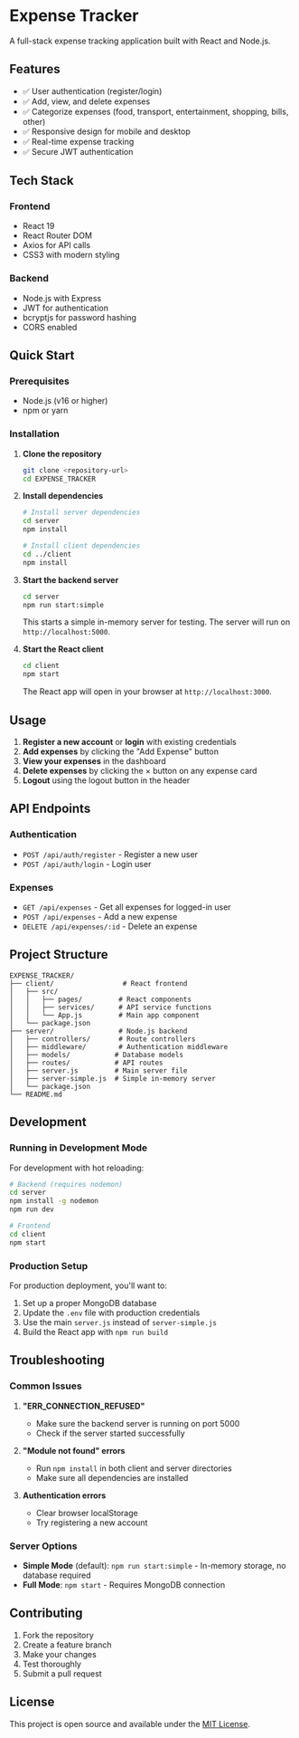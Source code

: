 

# Expense Tracker

A full-stack expense tracking application built with React and Node.js.

## Features

- ✅ User authentication (register/login)
- ✅ Add, view, and delete expenses
- ✅ Categorize expenses (food, transport, entertainment, shopping, bills, other)
- ✅ Responsive design for mobile and desktop
- ✅ Real-time expense tracking
- ✅ Secure JWT authentication

## Tech Stack

### Frontend
- React 19
- React Router DOM
- Axios for API calls
- CSS3 with modern styling

### Backend
- Node.js with Express
- JWT for authentication
- bcryptjs for password hashing
- CORS enabled

## Quick Start

### Prerequisites
- Node.js (v16 or higher)
- npm or yarn

### Installation

1. **Clone the repository**
   ```bash
   git clone <repository-url>
   cd EXPENSE_TRACKER
   ```

2. **Install dependencies**
   ```bash
   # Install server dependencies
   cd server
   npm install
   
   # Install client dependencies
   cd ../client
   npm install
   ```

3. **Start the backend server**
   ```bash
   cd server
   npm run start:simple
   ```
   
   This starts a simple in-memory server for testing. The server will run on `http://localhost:5000`.

4. **Start the React client**
   ```bash
   cd client
   npm start
   ```
   
   The React app will open in your browser at `http://localhost:3000`.

## Usage

1. **Register a new account** or **login** with existing credentials
2. **Add expenses** by clicking the "Add Expense" button
3. **View your expenses** in the dashboard
4. **Delete expenses** by clicking the × button on any expense card
5. **Logout** using the logout button in the header

## API Endpoints

### Authentication
- `POST /api/auth/register` - Register a new user
- `POST /api/auth/login` - Login user

### Expenses
- `GET /api/expenses` - Get all expenses for logged-in user
- `POST /api/expenses` - Add a new expense
- `DELETE /api/expenses/:id` - Delete an expense

## Project Structure

```
EXPENSE_TRACKER/
├── client/                 # React frontend
│   ├── src/
│   │   ├── pages/         # React components
│   │   ├── services/      # API service functions
│   │   └── App.js         # Main app component
│   └── package.json
├── server/                # Node.js backend
│   ├── controllers/       # Route controllers
│   ├── middleware/        # Authentication middleware
│   ├── models/           # Database models
│   ├── routes/           # API routes
│   ├── server.js         # Main server file
│   ├── server-simple.js  # Simple in-memory server
│   └── package.json
└── README.md
```

## Development

### Running in Development Mode

For development with hot reloading:

```bash
# Backend (requires nodemon)
cd server
npm install -g nodemon
npm run dev

# Frontend
cd client
npm start
```

### Production Setup

For production deployment, you'll want to:

1. Set up a proper MongoDB database
2. Update the `.env` file with production credentials
3. Use the main `server.js` instead of `server-simple.js`
4. Build the React app with `npm run build`

## Troubleshooting

### Common Issues

1. **"ERR_CONNECTION_REFUSED"**
   - Make sure the backend server is running on port 5000
   - Check if the server started successfully

2. **"Module not found" errors**
   - Run `npm install` in both client and server directories
   - Make sure all dependencies are installed

3. **Authentication errors**
   - Clear browser localStorage
   - Try registering a new account

### Server Options

- **Simple Mode** (default): `npm run start:simple` - In-memory storage, no database required
- **Full Mode**: `npm start` - Requires MongoDB connection

## Contributing

1. Fork the repository
2. Create a feature branch
3. Make your changes
4. Test thoroughly
5. Submit a pull request

## License

This project is open source and available under the [MIT License](LICENSE). 
